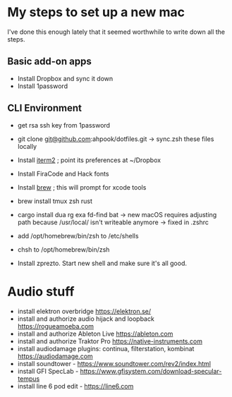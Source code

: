 # My steps to set up a new mac

I've done this enough lately that it seemed worthwhile to write down all the steps.

## Basic add-on apps

* Install Dropbox and sync it down
* Install 1password

## CLI Environment

* get rsa ssh key from 1password
* git clone git@github.com:ahpook/dotfiles.git
-> sync.zsh these files locally

* Install [iterm2](https://iterm2.com) ; point its preferences at ~/Dropbox
* Install FiraCode and Hack fonts
* Install [brew](https://brew.sh) ; this will prompt for xcode tools
* brew install tmux zsh rust
* cargo install dua rg exa fd-find bat
-> new macOS requires adjusting path because /usr/local/ isn't writeable anymore
-> fixed in .zshrc
* add /opt/homebrew/bin/zsh to /etc/shells
* chsh to /opt/homebrew/bin/zsh
* Install zprezto. Start new shell and make sure it's all good.
  

# Audio stuff

* install elektron overbridge https://elektron.se/
* install and authorize audio hijack and loopback https://rogueamoeba.com
* install and authorize Ableton Live https://ableton.com
* install and authorize Traktor Pro https://native-instruments.com
* install audiodamage plugins: continua, filterstation, kombinat https://audiodamage.com
* install soundtower - https://www.soundtower.com/rev2/index.html
* install GFI SpecLab - https://www.gfisystem.com/download-specular-tempus
* install line 6 pod edit - https://line6.com
